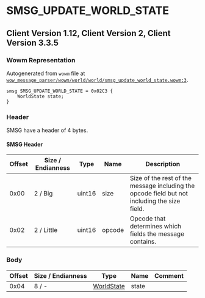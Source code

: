 # SMSG_UPDATE_WORLD_STATE

## Client Version 1.12, Client Version 2, Client Version 3.3.5

### Wowm Representation

Autogenerated from `wowm` file at [`wow_message_parser/wowm/world/world/smsg_update_world_state.wowm:3`](https://github.com/gtker/wow_messages/tree/main/wow_message_parser/wowm/world/world/smsg_update_world_state.wowm#L3).
```rust,ignore
smsg SMSG_UPDATE_WORLD_STATE = 0x02C3 {
    WorldState state;
}
```
### Header

SMSG have a header of 4 bytes.

#### SMSG Header

| Offset | Size / Endianness | Type   | Name   | Description |
| ------ | ----------------- | ------ | ------ | ----------- |
| 0x00   | 2 / Big           | uint16 | size   | Size of the rest of the message including the opcode field but not including the size field.|
| 0x02   | 2 / Little        | uint16 | opcode | Opcode that determines which fields the message contains.|

### Body

| Offset | Size / Endianness | Type | Name | Comment |
| ------ | ----------------- | ---- | ---- | ------- |
| 0x04 | 8 / - | [WorldState](worldstate.md) | state |  |

